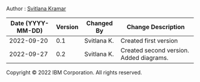 Author : [Svitlana Kramar](www.linkedin.com/in/svitlana-kramar)


|Date (YYYY-MM-DD)|Version|Changed By|Change Description|
|-|-|-|-|
|2022-09-20|0.1|Svitlana K.|Created first version|
|2022-09-27|0.2|Svitlana K.|Created second version. Added diagrams.|


Copyright © 2022 IBM Corporation. All rights reserved.
